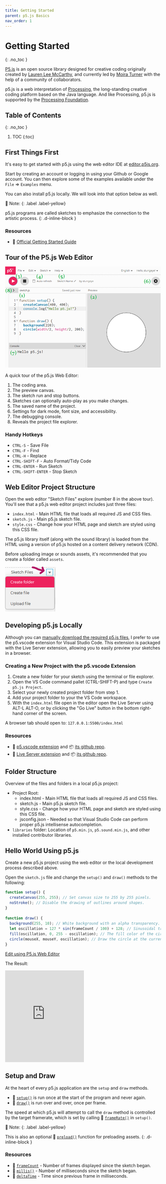```yaml
---
title: Getting Started
parent: p5.js Basics
nav_order: 1
---
```


<!-- prettier-ignore-start -->

# Getting Started
{: .no_toc }

[P5.js](https://p5js.org/) is an open source library designed for creative coding originally created by [Lauren Lee McCarthy](https://lauren-mccarthy.com/), and currently led by [Moira Turner](https://github.com/mcturner1995) with the help of a community of collaborators.


p5.js is a web interpretation of [Processing](https://processing.org/), the long-standing creative coding platform based on the Java language. And like Processing, p5.js is supported by the [Processing Foundation](https://processingfoundation.org/).

## Table of Contents
{: .no_toc }

1. TOC
{:toc}

<!-- prettier-ignore-end -->

## First Things First

It's easy to get started with p5.js using the web editor IDE at [editor.p5js.org](https://editor.p5js.org/).

Start by creating an account or logging in using your Github or Google account. You can then explore some of the examples available under the `File` => `Examples` menu.

You can also install p5.js locally. We will look into that option below as well.

🎵 Note:
{: .label .label-yellow}

p5.js programs are called sketches to emphasize the connection to the artistic process.
{: .d-inline-block }

### Resources

- 🔰 [Official Getting Started Guide](https://p5js.org/get-started/)

## Tour of the P5.js Web Editor

![The P5.js Web Editor](p5js-web-editor.png)

A quick tour of the p5.js Web Editor:

1. The coding area.
2. The preview canvas.
3. The sketch run and stop buttons.
4. Sketches can optionally auto-play as you make changes.
5. The saved name of the project.
6. Settings for dark mode, font size, and accessibility.
7. The debugging console.
8. Reveals the project file explorer.

### Handy Hotkeys

- `CTRL-S` - Save File
- `CTRL-F` - Find
- `CTRL-H` - Replace
- `CTRL-SHIFT-F` - Auto Format/Tidy Code
- `CTRL-ENTER` - Run Sketch
- `CTRL-SHIFT-ENTER` - Stop Sketch

## Web Editor Project Structure

Open the web editor "Sketch Files" explore (number 8 in the above tour). You'll see that a p5.js web editor project includes just three files:

- `index.html` - Main HTML file that loads all required JS and CSS files.
- `sketch.js` - Main p5.js sketch file.
- `style.css` - Change how your HTML page and sketch are styled using this CSS file.

The p5.js library itself (along with the sound library) is loaded from the HTML using a version of p5.js hosted on a content delivery network (CDN).

Before uploading image or sounds assets, it's recommended that you create a folder called `assets`.

![Web Editor Sketch Files New Folder](web-editor-create-folder.png)

## Developing p5.js Locally

Although you can [manually download the required p5.js files](https://p5js.org/download/), I prefer to use the p5.vscode extension for Visual Studio Code. This extension is packaged with the Live Server extension, allowing you to easily preview your sketches in a browser.

### Creating a New Project with the p5.vscode Extension

1. Create a new folder for your sketch using the terminal or file explorer.
2. Open the VS Code command pallet (CTRL-SHIFT-P) and type `Create p5.js Project`.
3. Select your newly created project folder from step 1.
4. Add your project folder to your the VS Code workspace.
5. With the `index.html` file open in the editor open the Live Server using ALT-L ALT-O, or by clicking the "Go Live" button in the bottom right-hand corner of the screen.

A browser tab should open to: `127.0.0.1:5500/index.html`

### Resources

- 🧰 [p5.vscode extension](https://marketplace.visualstudio.com/items?itemName=samplavigne.p5-vscode) and 📦 [its github repo](https://github.com/antiboredom/p5.vscode).
- 🧰 [Live Server extension](https://marketplace.visualstudio.com/items?itemName=ritwickdey.LiveServer) and 📦 [its github repo](https://github.com/ritwickdey/vscode-live-server).

## Folder Structure

Overview of the files and folders in a local p5.js project:

- Project Root:
  - index.html - Main HTML file that loads all required JS and CSS files.
  - sketch.js - Main p5.js sketch file.
  - style.css - Change how your HTML page and sketch are styled using this CSS file.
  - jsconfig.json - Needed so that Visual Studio Code can perform proper p5.js intellisense autocompletion.
- `libraries` folder: Location of `p5.min.js`, `p5.sound.min.js`, and other installed contributor libraries.

## Hello World Using p5.js

Create a new p5.js project using the web editor or the local development process described above.

Open the `sketch.js` file and change the `setup()` and `draw()` methods to the following:

```javascript
function setup() {
  createCanvas(255, 255); // Set canvas size to 255 by 255 pixels.
  noStroke(); // Disable the drawing of outlines around shapes.
}

function draw() {
  background(255, 10); // White background with an alpha transparency.
  let oscillation = 127 * sin(frameCount / 100) + 128; // Sinusoidal transition from 1-ish to 255-ish.
  fill(oscillation, 0, 255 - oscillation); // The fill color of the circle.
  circle(mouseX, mouseY, oscillation); // Draw the circle at the current mouse position.
}
```

[Edit using P5.js Web Editor](https://editor.p5js.org/stungeye/sketches/GAMvJ4lBm)

The Result:

<iframe src="https://editor.p5js.org/stungeye/embed/GAMvJ4lBm" scrolling="no" frameborder="no" width="255" height="297"></iframe>

## Setup and Draw

At the heart of every p5.js application are the `setup` and `draw` methods.

- 📜 [`setup()`](https://p5js.org/reference/#/p5/setup) is run once at the start of the program and never again.
- 📜 [`draw()`](https://p5js.org/reference/#/p5/draw) is run over and over, once per frame.

The speed at which p5.js will attempt to call the `draw` method is controlled by the target framerate, which is set by calling 📜 [`frameRate()`](https://p5js.org/reference/#/p5/framerate) in `setup()`.

🎵 Note:
{: .label .label-yellow}

This is also an optional 📜 [`preload()`](https://p5js.org/reference/#/p5/preload) function for preloading assets.
{: .d-inline-block }

### Resources

- 📜 [`frameCount`](https://p5js.org/reference/#/p5/frameCount) - Number of frames displayed since the sketch began.
- 📜 [`millis()`](https://p5js.org/reference/#/p5/millis) - Number of milliseconds since the sketch began.
- 📜 [`deltaTime`](https://p5js.org/reference/#/p5/deltaTime) - Time since previous frame in milliseconds.
